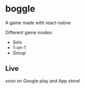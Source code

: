 # boggle

A game made with react-native

Different game modes:
- Solo
- 1-on-1
- Group

## Live

soon on Google play and App store!
